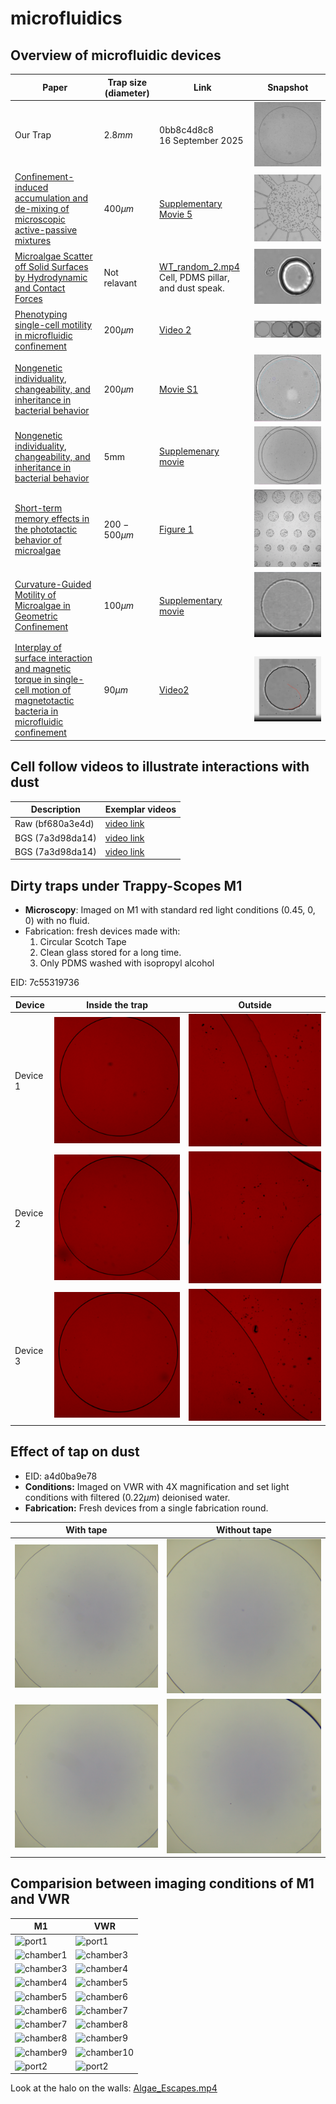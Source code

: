 

# microfluidics



## Overview of microfluidic devices

| Paper                                                        | Trap size (diameter) | Link                                                         | Snapshot                                                     |
| ------------------------------------------------------------ | -------------------- | ------------------------------------------------------------ | ------------------------------------------------------------ |
| Our Trap                                                     | $2.8mm$              | 0bb8c4d8c8<br />16 September 2025                            | ![image-20250929142247800](assets/image-20250929142247800.png) |
| [Confinement-induced accumulation and de-mixing of microscopic active-passive mixtures](https://www.nature.com/articles/s41467-022-32520-9) | $400\mu m$           | [Supplementary Movie 5](https://static-content.springer.com/esm/art%3A10.1038%2Fs41467-022-32520-9/MediaObjects/41467_2022_32520_MOESM8_ESM.mov) | ![image-20250929133211901](assets/image-20250929133211901.png) |
| [Microalgae Scatter off Solid Surfaces by Hydrodynamic and Contact Forces](https://journals.aps.org/prl/abstract/10.1103/PhysRevLett.115.258102#supplemental) | Not relavant         | [WT_random_2.mp4](https://journals.aps.org/prl/supplemental/10.1103/PhysRevLett.115.258102/WT_random_2.mp4) Cell, PDMS pillar, and dust speak. | ![image-20250929132855581](assets/image-20250929132855581.png) |
| [Phenotyping single-cell motility in microfluidic confinement](https://elifesciences.org/articles/76519#s4) | $200 \mu m$          | [Video 2](https://static-movie-usa.glencoesoftware.com/mp4/10.7554/931/299aa14b5aa45835b81556c85f8ee5c6ce8a9206/elife-76519-video2.mp4) | ![image-20250929132743969](assets/image-20250929132743969.png) |
| [Nongenetic individuality, changeability, and inheritance in bacterial behavior](https://www.pnas.org/doi/10.1073/pnas.2023322118?url_ver=Z39.88-2003) | $200 \mu m$          | [Movie S1](https://www.pnas.org/doi/10.1073/pnas.2023322118?url_ver=Z39.88-2003#sm01) | ![image-20250929121006782](assets/image-20250929121006782.png) |
| [Nongenetic individuality, changeability, and inheritance in bacterial behavior](https://www.pnas.org/doi/full/10.1073/pnas.2023322118) | 5mm                  | [Supplemenary movie](https://www.pnas.org/doi/suppl/10.1073/pnas.1308282110/suppl_file/sm01.wmv) | ![image-20250929121225533](assets/image-20250929121225533.png) |
| [Short-term memory effects in the phototactic behavior of microalgae](http://pubs.rsc.org/en/content/articlelanding/2024/sm/d3sm01628e) | $200-500 \mu m$      | [Figure 1](https://pubs.rsc.org/image/article/2024/sm/d3sm01628e/d3sm01628e-f1_hi-res.gif) | ![image-20250929135457624](assets/image-20250929135457624.png) |
| [Curvature-Guided Motility of Microalgae in Geometric Confinement](https://journals.aps.org/prl/abstract/10.1103/PhysRevLett.120.068002#supplemental) | $100 \mu m$          | [Supplementary movie](https://journals.aps.org/prl/supplemental/10.1103/PhysRevLett.120.068002/Ostapenko_2017_Supplementary_Movie.mp4) | ![image-20250929135950741](assets/image-20250929135950741.png) |
| [Interplay of surface interaction and magnetic torque in single-cell motion of magnetotactic bacteria in microfluidic confinement](https://elifesciences.org/articles/71527) | $90 \mu m$           | [Video2](https://elifesciences.org/download/aHR0cHM6Ly9zdGF0aWMtbW92aWUtdXNhLmdsZW5jb2Vzb2Z0d2FyZS5jb20vbXA0LzEwLjc1NTQvMjA1LzY1OTkwYTE4Yzk5ZDg0OWRkZTNlZjk4YWM2ZTdlZGI4OTRmZTc4ODQvZWxpZmUtNzE1MjctdmlkZW8yLm1wNA--/elife-71527-video2.mp4?_hash=G1S9JeV%2BDJeKDNT7j5qOi0pN205q3mZlJOIaLH7oofM%3D) | ![image-20250929141115761](assets/image-20250929141115761.png) |

## Cell follow videos to illustrate interactions with dust

| Description      | Exemplar videos                                              |
| ---------------- | ------------------------------------------------------------ |
| Raw (bf680a3e4d) | [video link](assets/bf680a3e4d_2025_08_27__11_13_14__1756289594291549015__split_1_simplesq.mp4) |
| BGS (7a3d98da14) | [video link](assets/vlc-record-2025-09-29-15h34m34s-7a3d98da14_2025_08_21__22_03_46__1755810226372969833__split_66__15006frames.mp4-.mp4) |
| BGS (7a3d98da14) | [video link](/Users/byatharth/code/Trappy-Scopes/protocols/microfluidics/assets/vlc-record-2025-09-29-15h37m02s-7a3d98da14_2025_08_21__22_03_46__1755810226372969833__split_66__15006frames.mp4-.mp4) |



## Dirty traps under Trappy-Scopes M1

+ **Microscopy**: Imaged on M1 with standard red light conditions (0.45, 0, 0) with no fluid.
+ Fabrication: fresh devices made with:
	1. Circular Scotch Tape
	2. Clean glass stored for a long time.
	3. Only PDMS washed with isopropyl alcohol

EID: 7c55319736

| Device   | Inside the trap                              | Outside                      |
| -------- | -------------------------------------------- | ---------------------------- |
| Device 1 | ![dirty1_chamber](assets/dirty1_chamber.png) | ![dirty1](assets/dirty1.png) |
| Device 2 | ![dirty2_chamber](assets/dirty2_chamber.png) | ![dirty2](assets/dirty2.png) |
| Device 3 | ![dirty3_chamber](assets/dirty3_chamber.png) | ![dirty3](assets/dirty3.png) |



## Effect of tap on dust

+ EID: a4d0ba9e78
+ **Conditions:** Imaged on VWR with 4X magnification and set light conditions with filtered ($0.22\mu m$) deionised water.
+ **Fabrication:** Fresh devices from a single fabrication round.

| With tape                                            | Without tape                                                 |
| ---------------------------------------------------- | ------------------------------------------------------------ |
| ![dev3_tape_water_in](assets/dev3_tape_water_in.png) | ![dev1_notape_nowater_in](assets/dev1_notape_nowater_in.png) |
| ![dev4_tape_water_in](assets/dev4_tape_water_in.png) | ![dev2_notape_water_in](assets/dev2_notape_water_in.png)     |

## Comparision between imaging conditions of M1 and VWR

| M1                                                           | VWR                                                          |
| ------------------------------------------------------------ | ------------------------------------------------------------ |
| ![port1](/Users/byatharth/code/Trappy-Scopes/protocols/microfluidics/assets/port1.png) | ![port1](/Users/byatharth/code/Trappy-Scopes/protocols/microfluidics/assets/port1-9170924.png) |
| ![chamber1](/Users/byatharth/code/Trappy-Scopes/protocols/microfluidics/assets/chamber1.png) | ![chamber3](/Users/byatharth/code/Trappy-Scopes/protocols/microfluidics/assets/chamber3-9170919.png) |
| ![chamber3](/Users/byatharth/code/Trappy-Scopes/protocols/microfluidics/assets/chamber3.png) | ![chamber4](/Users/byatharth/code/Trappy-Scopes/protocols/microfluidics/assets/chamber4-9170913.png) |
| ![chamber4](/Users/byatharth/code/Trappy-Scopes/protocols/microfluidics/assets/chamber4.png) | ![chamber5](/Users/byatharth/code/Trappy-Scopes/protocols/microfluidics/assets/chamber5-9170904.png) |
| ![chamber5](/Users/byatharth/code/Trappy-Scopes/protocols/microfluidics/assets/chamber5.png) | ![chamber6](/Users/byatharth/code/Trappy-Scopes/protocols/microfluidics/assets/chamber6-9170893.png) |
| ![chamber6](/Users/byatharth/code/Trappy-Scopes/protocols/microfluidics/assets/chamber6.png) | ![chamber7](/Users/byatharth/code/Trappy-Scopes/protocols/microfluidics/assets/chamber7-9170888.png) |
| ![chamber7](/Users/byatharth/code/Trappy-Scopes/protocols/microfluidics/assets/chamber7.png) | ![chamber8](/Users/byatharth/code/Trappy-Scopes/protocols/microfluidics/assets/chamber8-9170880.png) |
| ![chamber8](/Users/byatharth/code/Trappy-Scopes/protocols/microfluidics/assets/chamber8.png) | ![chamber9](/Users/byatharth/code/Trappy-Scopes/protocols/microfluidics/assets/chamber9-9170875.png) |
| ![chamber9](/Users/byatharth/code/Trappy-Scopes/protocols/microfluidics/assets/chamber9.png) | ![chamber10](/Users/byatharth/code/Trappy-Scopes/protocols/microfluidics/assets/chamber10.png) |
| ![port2](/Users/byatharth/code/Trappy-Scopes/protocols/microfluidics/assets/port2.png) | ![port2](/Users/byatharth/code/Trappy-Scopes/protocols/microfluidics/assets/port2-9170860.png) |



Look at the halo on the walls: [Algae_Escapes.mp4](https://journals.aps.org/prresearch/supplemental/10.1103/PhysRevResearch.4.L022029/Algae_Escapes.mp4)